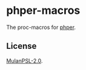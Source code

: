 # phper-macros

The proc-macros for [phper](https://crates.io/crates/phper).

## License

[MulanPSL-2.0](https://github.com/jmjoy/phper/blob/master/LICENSE).
